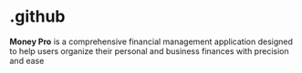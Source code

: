 # .github
**Money Pro** is a comprehensive financial management application designed to help users organize their personal and business finances with precision and ease
